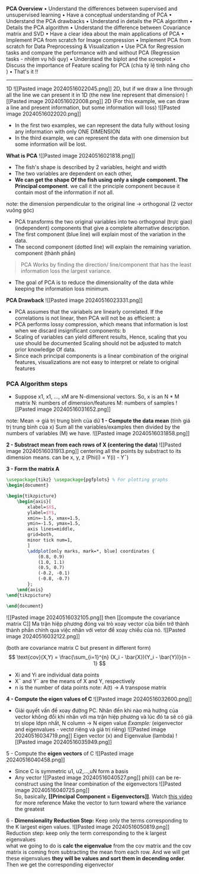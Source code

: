 **PCA Overview**
• Understand the differences between supervised and unsupervised learning
• Have a conceptual understanding of PCA
• Understand the PCA drawbacks
• Understand in details the PCA algorithm
• Details the PCA algorithm
• Understand the difference between Covariance matrix and SVD
• Have a clear idea about the main applications of PCA
• Implement PCA from scratch for Image compression
• Implement PCA from scratch for Data Preprocessing & Visualization
• Use PCA for Regression tasks and compare the performance with and without PCA (Regression tasks - nhiệm vụ hồi quy) 
• Understand the biplot and the screeplot 
• Discuss the importance of Feature scaling for PCA (chia tỷ lệ tính năng cho )
• That's it !!

---
1D
![[Pasted image 20240516022045.png]]
2D, but if we draw a line through all the line we can present it in 1D (the new line represent that dimension)
![[Pasted image 20240516022008.png]]
2D (For this example, we can draw a line and present information, but some information will loss)
![[Pasted image 20240516022020.png]]
+ In the first two examples, we can represent the data fully without losing any information with only ONE DIMENSION
+ In the third example, we can represent the data with one dimension but some information will be lost.

**What is PCA**
![[Pasted image 20240516021818.png]]
+ The fish's shape is described by 2 variables, height and width
+ The two variables are dependent on each other,
+ **We can get the shape Of the fish using only a single component. The Principal component**.
	we call it the principle component because it contain most of the information if not all.


note: the dimension perpendicular to the original line -> orthogonal (2 vector vuông góc)
+ PCA transforms the two original variables into two orthogonal (trực giao) (independent) components that give a complete alternative description.
+ The first component (blue line) will explain most of the variation in the data.
+ The second component (dotted line) will explain the remaining variation.
	component (thành phần)

> PCA Works by finding the direction/ line/component that has the least information loss the largest variance.
+ The goal of PCA is to reduce the dimensionality of the data while keeping the information loss minimum.

**PCA Drawback**
![[Pasted image 20240516023331.png]]
+ PCA assumes that the variabels are linearly correlated. If the correlations is not linear, then PCA will not be as efficient: a
+ PCA performs lossy compression, which means that information is lost when we discard insignificant components: b
+ Scaling of variables can yield different results, Hence, scaling that you use should be documented Scaling should not be adjusted to match prior knowledge Of data.
+ Since each principal components is a linear combination of the original features, visualizations are not easy to interpret or relate to original features

###  PCA Algorithm steps
+ Suppose x1, x1, ..., xM are N-dimensional vectors. So, x is an N * M matrix
	N: numbers of dimension/features
	M: numbers of samples
	![[Pasted image 20240516031652.png]]

note: Mean -> giá trị trung bình của dữ 
**1 - Compute the data mean** (tính giá trị trung bình của x)
Sum all the variables/examples then divided by the numbers of variables (M) we have.
![[Pasted image 20240516031858.png]]


**2 - Substract mean from each rows of X (centering the data)** 
![[Pasted image 20240516031913.png]]
	centering all the points by substract to its dimension means.
	can be x, y, z (Phi(i) = Y(i) - Yˉ)

**3 - Form the matrix A** 

```tikz
\usepackage{tikz} \usepackage{pgfplots} % For plotting graphs
\begin{document}

\begin{tikzpicture}
    \begin{axis}[
        xlabel=$X$,
        ylabel=$Y$,
        xmin=-1.5, xmax=1.5,
        ymin=-1.5, ymax=1.5,
        axis lines=middle,
        grid=both,
        minor tick num=1,
        ]
        \addplot[only marks, mark=*, blue] coordinates {
            (0.8, 0.9) 
            (1.0, 1.1) 
            (0.5, 0.7)
            (-0.2, -0.1) 
            (-0.8, -0.7) 
        };
    \end{axis}
\end{tikzpicture}

\end{document}
```

![[Pasted image 20240516032105.png]]
then [[compute the covariance matrix C]] 
	Ma trận hiệp phương đóng vai trò xoay vector của biến trở thành thành phần chính qua việc nhân với vetor để xoay chiều của nó.
![[Pasted image 20240516032122.png]]

(both are covariance matrix C but present in different form)
$$
\text{cov}(X,Y) = \frac{\sum_{i=1}^{n} (X_i - \bar{X})(Y_i - \bar{Y})}{n - 1} 
$$
- Xi​ and Yi​ are individual data points
- Xˉ and Yˉ are the means of X and Y, respectively
- n is the number of data points
note: A(t) -> A transpose matrix


**4 - Compute the eigen values of C**
![[Pasted image 20240516032600.png]]
- Giải quyết vấn đề xoay đường PC. Nhân đến khi nào mà hướng của vector không đổi khi nhân với ma trận hiệp phương và lúc đó ta sẽ có giá trị slope lớpn nhất, 
N column -> N eigen value
*Example:* (eigenvector and eigenvalues - vectơ riêng và giá trị riêng)
![[Pasted image 20240516034719.png]]
Eigen vector (x) and Eigenvalue (lambda)
![[Pasted image 20240516035949.png]]

5 - Compute the **eigen vectors** of C
![[Pasted image 20240516040458.png]]
+ Since C is symmetric u1, u2,...,uN form a basis
+ Any vector
	 ![[Pasted image 20240516040527.png]]
	phi(i) can be re-construct using the linear combination of the eigenvectors
	![[Pasted image 20240516040725.png]]	
So, basically, **[[Principal Component = Eigenvectors]]**. Watch [this video](https://www.youtube.com/watch?v=fKivxsVlycs) for more reference 
Make the vector to turn toward where the variance the greatest

6 - **Dimensionality Reduction Step:** Keep only the terms corresponding to the K largest eigen values.
![[Pasted image 20240516050819.png]]
Reduction step: keep only the term corresponding to the k largest eigenvalues  
what we going to do is **calc the eigenvalue** from the cov matrix and the cov matrix is coming from subtracting the mean from each row. And we will get these eigenvalues **they will be values and sort them in decending order**. Then we get the corresponding eigenvector

